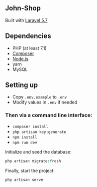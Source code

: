## John-Shop

Built with [Laravel 5.7](https://laravel.com/docs/5.7)

## Dependencies

-   PHP (at least 7.1)
-   [Composer](getcomposer.org)
-   [Node.js](https://nodejs.org)
-   yarn
-   MySQL

## Setting up

-   Copy `.env.example` to `.env`
-   Modify values in `.env` if needed

### Then via a command line interface:

-   `composer install`
-   `php artisan key:generate`
-   `npm install`
-   `npm run dev`

Initialize and seed the database:

```php
php artisan migrate:fresh
```

Finally, start the project:

```php
php artisan serve
```
